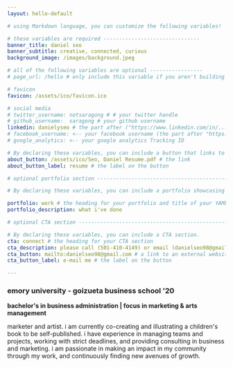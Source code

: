 ```yaml
---
layout: hello-default

# using Markdown language, you can customize the following variables!

# these variables are required -------------------------------
banner_title: daniel seo
banner_subtitle: creative, connected, curious
background_image: /images/background.jpeg

# all of the following variables are optional -----------------
# page_url: /hello # only include this variable if you aren't building the page to your primary domain 

# favicon
favicon: /assets/ico/favicon.ico

# social media
# twitter_username: notsaragong # # your twitter handle
# github_username:  saragong # your github username
linkedin: danielyseo # the part after ("https://www.linkedin.com/in/...")
# facebook_username: <-- your facebook username (the part after "https://www.facebook.com/...")
# google_analytics: <-- your google analytics Tracking ID

# By declaring these variables, you can include a button that links to an external website or to media.
about_button: /assets/ico/Seo, Daniel Resume.pdf # the link
about_button_label: resume # the label on the button

# optional portfolio section ------------------------------------------

# By declaring these variables, you can include a portfolio showcasing your work and organize your portfolio's items into a custom layout, all without adding any CSS. In addition, you must 1) create an HTML file in the_includes folder for each project with the text you'd like to display, and 2) create a YAML file in the _data folder describing the order in which each project should be shown and categorized. See `/includes/example.html` and `/_data/work.yml` for examples.

portfolio: work # the heading for your portfolio and title of your YAML file
portfolio_description: what i've done

# optional CTA section --------------------------------------------------

# By declaring these variables, you can include a CTA section.
cta: connect # the heading for your CTA section
cta_description: please call (501-410-4149) or email (danielseo98@gmail.com) for any inquiries. # a description to be desplayed below the heading and above the content
cta_button: mailto:danielseo98@gmail.com # a link to an external website or to media
cta_button_label: e-mail me # the label on the button

---			
```

[//]: # (write a bit about yourself here)
### **emory university - goizueta business school '20**
**bachelor's in business administration | focus in marketing & arts management**

marketer and artist. i am currently co-creating and illustrating a children's book to be self-published. i have experience in managing teams and projects, working with strict deadlines, and providing consulting in business and marketing. i am passionate in making an impact in my community through my work, and continuously finding new avenues of growth.

